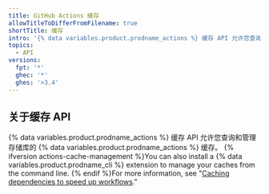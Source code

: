 ```yaml
---
title: GitHub Actions 缓存
allowTitleToDifferFromFilename: true
shortTitle: 缓存
intro: '{% data variables.product.prodname_actions %} 缓存 API 允许您查询和管理存储库的 {% data variables.product.prodname_actions %} 缓存。'
topics:
  - API
versions:
  fpt: '*'
  ghec: '*'
  ghes: '>3.4'
---
```


## 关于缓存 API

{% data variables.product.prodname_actions %} 缓存 API 允许您查询和管理存储库的 {% data variables.product.prodname_actions %} 缓存。 {% ifversion actions-cache-management %}You can also install a {% data variables.product.prodname_cli %} extension to manage your caches from the command line. {% endif %}For more information, see "[Caching dependencies to speed up workflows](/actions/advanced-guides/caching-dependencies-to-speed-up-workflows#managing-caches)."
